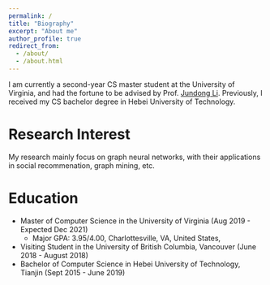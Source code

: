 ```yaml
---
permalink: /
title: "Biography"
excerpt: "About me"
author_profile: true
redirect_from: 
  - /about/
  - /about.html
---
```


I am currently a second-year CS master student at the University of Virginia, and had the fortune to be advised by Prof. [Jundong Li](http://www.ece.virginia.edu/~jl6qk/). Previously, I received my CS bachelor degree in Hebei University of Technology.


Research Interest
===
My research mainly focus on graph neural networks, with their applications in social recommenation, graph mining, etc.

Education
===
* Master of Computer Science in the University of Virginia (Aug 2019 - Expected Dec 2021)
  * Major GPA: 3.95/4.00, Charlottesville, VA, United States, 
* Visiting Student in the University of British Columbia, Vancouver (June 2018 - August 2018)
* Bachelor of Computer Science in Hebei University of Technology, Tianjin (Sept 2015 - June 2019)
 
 
